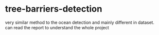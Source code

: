 # tree-barriers-detection
very similar method to the ocean detection and mainly different in dataset. can read the report to understand the whole project
